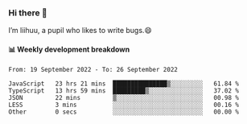 ### Hi there 👋
I’m liihuu, a pupil who likes to write bugs.😄


#### 📊 Weekly development breakdown
<!--START_SECTION:waka-->

```text
From: 19 September 2022 - To: 26 September 2022

JavaScript   23 hrs 21 mins  ███████████████▒░░░░░░░░░   61.84 %
TypeScript   13 hrs 59 mins  █████████▒░░░░░░░░░░░░░░░   37.02 %
JSON         22 mins         ▒░░░░░░░░░░░░░░░░░░░░░░░░   00.98 %
LESS         3 mins          ░░░░░░░░░░░░░░░░░░░░░░░░░   00.16 %
Other        0 secs          ░░░░░░░░░░░░░░░░░░░░░░░░░   00.00 %
```

<!--END_SECTION:waka-->

<!--
**liihuu/liihuu** is a ✨ _special_ ✨ repository because its `README.md` (this file) appears on your GitHub profile.

Here are some ideas to get you started:

- 🔭 I’m currently working on ...
- 🌱 I’m currently learning ...
- 👯 I’m looking to collaborate on ...
- 🤔 I’m looking for help with ...
- 💬 Ask me about ...
- 📫 How to reach me: ...
- 😄 Pronouns: ...
- ⚡ Fun fact: ...
-->
